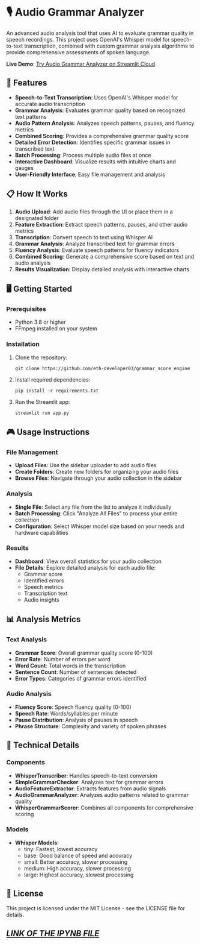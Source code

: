 # 🎙️ Audio Grammar Analyzer

An advanced audio analysis tool that uses AI to evaluate grammar quality in speech recordings. This project uses OpenAI's Whisper model for speech-to-text transcription, combined with custom grammar analysis algorithms to provide comprehensive assessments of spoken language.

**Live Demo**: [Try Audio Grammar Analyzer on Streamlit Cloud](https://grammarscoreengine-shl.streamlit.app/)

## 🚀 Features

- **Speech-to-Text Transcription**: Uses OpenAI's Whisper model for accurate audio transcription
- **Grammar Analysis**: Evaluates grammar quality based on recognized text patterns
- **Audio Pattern Analysis**: Analyzes speech patterns, pauses, and fluency metrics
- **Combined Scoring**: Provides a comprehensive grammar quality score
- **Detailed Error Detection**: Identifies specific grammar issues in transcribed text
- **Batch Processing**: Process multiple audio files at once
- **Interactive Dashboard**: Visualize results with intuitive charts and gauges
- **User-Friendly Interface**: Easy file management and analysis

## 📋 How It Works

1. **Audio Upload**: Add audio files through the UI or place them in a designated folder
2. **Feature Extraction**: Extract speech patterns, pauses, and other audio metrics
3. **Transcription**: Convert speech to text using Whisper AI
4. **Grammar Analysis**: Analyze transcribed text for grammar errors
5. **Fluency Analysis**: Evaluate speech patterns for fluency indicators
6. **Combined Scoring**: Generate a comprehensive score based on text and audio analysis
7. **Results Visualization**: Display detailed analysis with interactive charts

## 🖥️ Getting Started

### Prerequisites

- Python 3.8 or higher
- FFmpeg installed on your system

### Installation

1. Clone the repository:

   ```
   git clone https://github.com/eth-developer03/grammar_score_engine

   ```

2. Install required dependencies:

   ```
   pip install -r requirements.txt
   ```

3. Run the Streamlit app:
   ```
   streamlit run app.py
   ```

## 🎮 Usage Instructions

### File Management

- **Upload Files**: Use the sidebar uploader to add audio files
- **Create Folders**: Create new folders for organizing your audio files
- **Browse Files**: Navigate through your audio collection in the sidebar

### Analysis

- **Single File**: Select any file from the list to analyze it individually
- **Batch Processing**: Click "Analyze All Files" to process your entire collection
- **Configuration**: Select Whisper model size based on your needs and hardware capabilities

### Results

- **Dashboard**: View overall statistics for your audio collection
- **File Details**: Explore detailed analysis for each audio file:
  - Grammar score
  - Identified errors
  - Speech metrics
  - Transcription text
  - Audio insights

## 📊 Analysis Metrics

### Text Analysis

- **Grammar Score**: Overall grammar quality score (0-100)
- **Error Rate**: Number of errors per word
- **Word Count**: Total words in the transcription
- **Sentence Count**: Number of sentences detected
- **Error Types**: Categories of grammar errors identified

### Audio Analysis

- **Fluency Score**: Speech fluency quality (0-100)
- **Speech Rate**: Words/syllables per minute
- **Pause Distribution**: Analysis of pauses in speech
- **Phrase Structure**: Complexity and variety of spoken phrases

## 🧪 Technical Details

### Components

- **WhisperTranscriber**: Handles speech-to-text conversion
- **SimpleGrammarChecker**: Analyzes text for grammar errors
- **AudioFeatureExtractor**: Extracts features from audio signals
- **AudioGrammarAnalyzer**: Analyzes audio patterns related to grammar quality
- **WhisperGrammarScorer**: Combines all components for comprehensive scoring

### Models

- **Whisper Models**:
  - tiny: Fastest, lowest accuracy
  - base: Good balance of speed and accuracy
  - small: Better accuracy, slower processing
  - medium: High accuracy, slower processing
  - large: Highest accuracy, slowest processing

## 📄 License

This project is licensed under the MIT License - see the LICENSE file for details.

## [_LINK OF THE IPYNB FILE_](https://colab.research.google.com/drive/1ZsU7PbU_xqQU2X7oIpIR-LF9Z1vSUk3-?usp=sharing)
